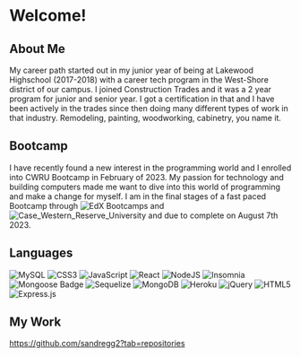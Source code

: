 # Welcome!

## About Me
My career path started out in my junior year of being at Lakewood Highschool (2017-2018) with a career tech program in the West-Shore district of our campus. I joined Construction Trades and it was a 2 year program for junior and senior year. I got a certification in that and I have been actively in the trades since then doing many different types of work in that industry. Remodeling, painting, woodworking, cabinetry, you name it. 

## Bootcamp
I have recently found a new interest in the programming world and I enrolled into CWRU Bootcamp in February of 2023. My passion for technology and building computers made me want to dive into this world of programming and make a change for myself. I am in the final stages of a fast paced Bootcamp through ![EdX Bootcamps](https://img.shields.io/badge/EdX_BootCamps-black
) and ![Case_Western_Reserve_University](https://img.shields.io/badge/Case_Western_Reserve-blue) and due to complete on August 7th 2023.

## Languages
![MySQL](https://img.shields.io/badge/mysql-%2300f.svg?style=for-the-badge&logo=mysql&logoColor=white) ![CSS3](https://img.shields.io/badge/css3-%231572B6.svg?style=for-the-badge&logo=css3&logoColor=white) 
![JavaScript](https://img.shields.io/badge/javascript-%23323330.svg?style=for-the-badge&logo=javascript&logoColor=%23F7DF1E) ![React](https://img.shields.io/badge/react-%2320232a.svg?style=for-the-badge&logo=react&logoColor=%2361DAFB) ![NodeJS](https://img.shields.io/badge/node.js-6DA55F?style=for-the-badge&logo=node.js&logoColor=white) ![Insomnia](https://img.shields.io/badge/Insomnia-black?style=for-the-badge&logo=insomnia&logoColor=5849BE) ![Mongoose Badge](https://img.shields.io/badge/Mongoose-800?logo=mongoose&logoColor=fff&style=flat) ![Sequelize](https://img.shields.io/badge/Sequelize-52B0E7?style=for-the-badge&logo=Sequelize&logoColor=white) ![MongoDB](https://img.shields.io/badge/MongoDB-%234ea94b.svg?style=for-the-badge&logo=mongodb&logoColor=white) ![Heroku](https://img.shields.io/badge/Heroku-430098?style=for-the-badge&logo=heroku&logoColor=white) ![jQuery](https://img.shields.io/badge/jquery-%230769AD.svg?style=for-the-badge&logo=jquery&logoColor=white) ![HTML5](https://img.shields.io/badge/html5-%23E34F26.svg?style=for-the-badge&logo=html5&logoColor=white) ![Express.js](https://img.shields.io/badge/express.js-%23404d59.svg?style=for-the-badge&logo=express&logoColor=%2361DAFB) 

## My Work
https://github.com/sandregg2?tab=repositories



